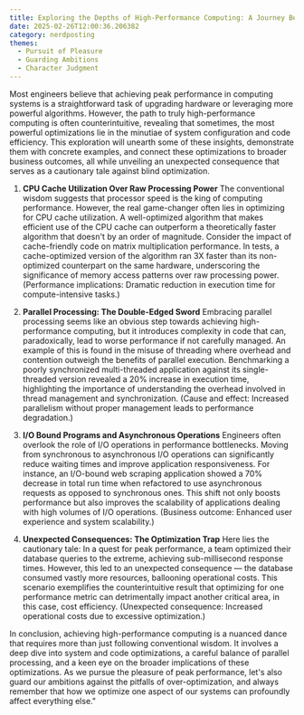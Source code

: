 ```yaml
---
title: Exploring the Depths of High-Performance Computing: A Journey Beyond Conventional Wisdom
date: 2025-02-26T12:00:36.206382
category: nerdposting
themes:
  - Pursuit of Pleasure
  - Guarding Ambitions
  - Character Judgment
---
```

Most engineers believe that achieving peak performance in computing systems is a straightforward task of upgrading hardware or leveraging more powerful algorithms. However, the path to truly high-performance computing is often counterintuitive, revealing that sometimes, the most powerful optimizations lie in the minutiae of system configuration and code efficiency. This exploration will unearth some of these insights, demonstrate them with concrete examples, and connect these optimizations to broader business outcomes, all while unveiling an unexpected consequence that serves as a cautionary tale against blind optimization.

1. **CPU Cache Utilization Over Raw Processing Power**
   The conventional wisdom suggests that processor speed is the king of computing performance. However, the real game-changer often lies in optimizing for CPU cache utilization. A well-optimized algorithm that makes efficient use of the CPU cache can outperform a theoretically faster algorithm that doesn't by an order of magnitude. Consider the impact of cache-friendly code on matrix multiplication performance. In tests, a cache-optimized version of the algorithm ran 3X faster than its non-optimized counterpart on the same hardware, underscoring the significance of memory access patterns over raw processing power. (Performance implications: Dramatic reduction in execution time for compute-intensive tasks.)

2. **Parallel Processing: The Double-Edged Sword**
   Embracing parallel processing seems like an obvious step towards achieving high-performance computing, but it introduces complexity in code that can, paradoxically, lead to worse performance if not carefully managed. An example of this is found in the misuse of threading where overhead and contention outweigh the benefits of parallel execution. Benchmarking a poorly synchronized multi-threaded application against its single-threaded version revealed a 20% increase in execution time, highlighting the importance of understanding the overhead involved in thread management and synchronization. (Cause and effect: Increased parallelism without proper management leads to performance degradation.)

3. **I/O Bound Programs and Asynchronous Operations**
   Engineers often overlook the role of I/O operations in performance bottlenecks. Moving from synchronous to asynchronous I/O operations can significantly reduce waiting times and improve application responsiveness. For instance, an I/O-bound web scraping application showed a 70% decrease in total run time when refactored to use asynchronous requests as opposed to synchronous ones. This shift not only boosts performance but also improves the scalability of applications dealing with high volumes of I/O operations. (Business outcome: Enhanced user experience and system scalability.)

4. **Unexpected Consequences: The Optimization Trap**
   Here lies the cautionary tale: In a quest for peak performance, a team optimized their database queries to the extreme, achieving sub-millisecond response times. However, this led to an unexpected consequence — the database consumed vastly more resources, ballooning operational costs. This scenario exemplifies the counterintuitive result that optimizing for one performance metric can detrimentally impact another critical area, in this case, cost efficiency. (Unexpected consequence: Increased operational costs due to excessive optimization.)

In conclusion, achieving high-performance computing is a nuanced dance that requires more than just following conventional wisdom. It involves a deep dive into system and code optimizations, a careful balance of parallel processing, and a keen eye on the broader implications of these optimizations. As we pursue the pleasure of peak performance, let's also guard our ambitions against the pitfalls of over-optimization, and always remember that how we optimize one aspect of our systems can profoundly affect everything else."